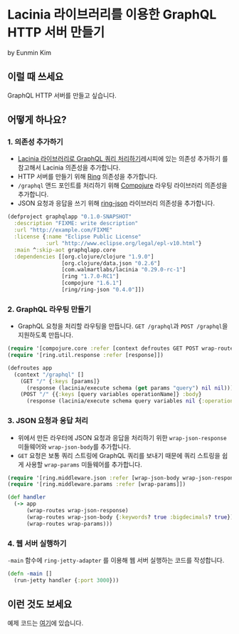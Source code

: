 # Lacinia 라이브러리를 이용한 GraphQL HTTP 서버 만들기

by Eunmin Kim

## 이럴 때 쓰세요

GraphQL HTTP 서버를 만들고 싶습니다.

## 어떻게 하나요?

### 1. 의존성 추가하기

* [Lacinia 라이브러리로 GraphQL 쿼리 처리하기](recipes/11_Lacinia.md)레시피에 있는 의존성 추가하기
  를 참고해서 Lacinia 의존성을 추가합니다.
* HTTP 서버를 만들기 위해 [Ring](https://github.com/ring-clojure/ring) 의존성을 추가합니다.
* `/graphql` 앤드 포인트를 처리하기 위해 [Compojure](https://github.com/weavejester/compojure)
  라우팅 라이브러리 의존성을 추가합니다.
* JSON 요청과 응답을 쓰기 위해 [ring-json](https://github.com/ring-clojure/ring-json)
  라이브러리 의존성을 추가합니다.

```clojure
(defproject graphqlapp "0.1.0-SNAPSHOT"
  :description "FIXME: write description"
  :url "http://example.com/FIXME"
  :license {:name "Eclipse Public License"
            :url "http://www.eclipse.org/legal/epl-v10.html"}
  :main ^:skip-aot graphqlapp.core
  :dependencies [[org.clojure/clojure "1.9.0"]
                 [org.clojure/data.json "0.2.6"]
                 [com.walmartlabs/lacinia "0.29.0-rc-1"]
                 [ring "1.7.0-RC1"]
                 [compojure "1.6.1"]
                 [ring/ring-json "0.4.0"]])
```

### 2. GraphQL 라우팅 만들기

* GraphQL 요청을 처리할 라우팅을 만듭니다. `GET /graphql`과 `POST /graphql`을 지원하도록 만듭니다.

```clojure
(require '[compojure.core :refer [context defroutes GET POST wrap-routes]])
(require '[ring.util.response :refer [response]])

(defroutes app
  (context "/graphql" []
    (GET "/" {:keys [params]}
      (response (lacinia/execute schema (get params "query") nil nil)))
    (POST "/" {{:keys [query variables operationName]} :body}
      (response (lacinia/execute schema query variables nil {:operation-name operationName})))))
```

### 3. JSON 요청과 응답 처리

* 위에서 만든 라우터에 JSON 요청과 응답을 처리하기 위한 `wrap-json-response` 미들웨어와
  `wrap-json-body`를 추가합니다.
* `GET` 요청은 보통 쿼리 스트링에 GraphQL 쿼리를 보내기 때문에 쿼리 스트링을 쉽게 사용할 `wrap-params`
  미들웨어를 추가합니다.

```clojure
(require '[ring.middleware.json :refer [wrap-json-body wrap-json-response]])
(require '[ring.middleware.params :refer [wrap-params]])

(def handler
  (-> app
      (wrap-routes wrap-json-response)
      (wrap-routes wrap-json-body {:keywords? true :bigdecimals? true})
      (wrap-routes wrap-params)))
```

### 4. 웹 서버 실행하기

`-main` 함수에 `ring-jetty-adapter` 를 이용해 웹 서버 실행하는 코드를 작성합니다.

```clojure
(defn -main []
  (run-jetty handler {:port 3000}))
```

## 이런 것도 보세요

예제 코드는 [여기](https://github.com/eunmin/clojure-cooking-class/tree/master/examples/12_Lacinia_http/graphqlapp)에 있습니다.
